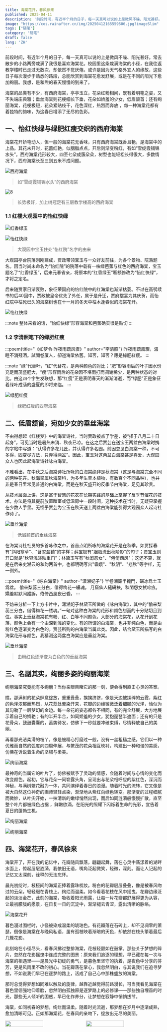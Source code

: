```yaml
---
title: 海棠花开，春风徐来
published: 2025-04-11
description: '前段时间，有近半个月的日子，每一天真可以说的上是微风不噪、阳光甚好。常去散步的小路两旁栽满了我很是喜欢海棠花。校园里这条栽满海棠的小径，我已走过无数次，却依然不觉厌倦。'
image: "https://cos.rainafter.cn/img/20250412165559506.jpg?imageSlim"
tags: ["随笔"]
category: "随笔"
draft: false 
lang: 'ZH' 
---
```


前段时间，有近半个月的日子，每一天真可以说的上是微风不噪、阳光甚好。常去散步的小路两旁栽满了我很是喜欢海棠花。校园里这条栽满海棠的小径，在我往返教学楼时已走过无数次，却依然不觉厌倦。或许是因为天气格外宜人的缘故，这些日子每次漫步于熟悉的路段，总能欣赏到海棠花愈发舒展，或是在不同的阳光下愈加绚丽。我想，是和煦的春天慢慢的到来了。

海棠的品类有不少，有西府海棠，亭亭玉立，花朵红粉相间，既有着明艳之姿，又不失端庄典雅；垂丝海棠则花梗细长下垂，花朵如娇羞的少女，低眉颔首；还有绚丽海棠，花梗极短，花朵紧贴枝干，花色深红，热烈而奔放 ，每一种海棠花都有着独特的韵味，为这春日增添了无尽的色彩。



## 一、怡红快绿与绿肥红瘦交织的西府海棠

海棠花开娇艳动人，但一般的海棠花无香味，只有西府海棠既香且艳，是海棠中的上品。其花未开时，花蕾红艳，似胭脂点点，开后则渐变粉红，有如“雪绽霞铺锦水头”。西府海棠花形较大，四至七朵成簇朵朵，树型也能轻松长得很大，多数情况下，西府海棠长至三到五米不成问题。

![西府海棠](https://cos.rainafter.cn/img/20250412165559610.jpg?imageSlim)

> 如“雪绽霞铺锦水头”的西府海棠

![8](https://cos.rainafter.cn/img/20250413123850495.jpg?imageSlim)

> 长势极好，加上树冠足有三层教学楼高的西府海棠



### 1.1 红楼大观园中的怡红快绿
![红香绿玉](https://cos.rainafter.cn/img/20250413115532494.jpg?imageSlim)

![怡红快绿](https://cos.rainafter.cn/img/20250413115559823.jpg?imageSlim)

> 大观园中宝玉住处“怡红院”名字的由来

大观园亭台院落刚刚建成，贾政带领宝玉与一众好友前往，为各个景物、院落题名。因当时尚未命名为“怡红院”的院落中载有一株绿芭蕉与红色的西府海棠，宝玉题名了“红香绿玉”，后来元春省亲，将原本的“红香绿玉”匾额修改为“怡红快绿”，才将之定名。

后来随贾家日渐衰败，象征荣国府的怡红院中的红海棠也渐渐枯萎。不过在高鹗续书的后40回中，贾政被皇帝优先了外任，属于是升迁，贾府摆宴为其庆贺，而怡红院中枯死已久的海棠树也在十一月的冬天中枯木逢春似的海棠花开。

![怡红快绿](https://cos.rainafter.cn/img/20250413124110950.jpg?imageSlim)

:::note
整体来看的话，“怡红快绿”形容海棠和芭蕉确实很是贴切
:::

### 1.2 李清照笔下的绿肥红瘦

:::poem{title="《如梦令·昨夜雨疏风骤》" author="李清照"}
昨夜雨疏風驟，濃睡不消殘酒。試問卷簾人，卻道海棠依舊。知否，知否？應是綠肥紅瘦。 
:::

:::note
“绿”代替叶，“红”代替花，是两种颜色的对比；“肥”形容雨后的叶子因水份充足而茂盛肥大，“瘦”形容雨后的花朵因不堪雨打而凋谢稀少，是两种状态的对比。由这四个字生发联想，那“红瘦”正是表明春天的渐渐消逝，而“绿肥”正是象征着绿叶成荫的盛夏的即将来临。
:::

![绿肥红瘦](https://cos.rainafter.cn/img/20250413123725754.jpg?imageSlim)

> 绿肥红瘦的西府海棠



## 二、低眉颔首，宛如少女的垂丝海棠

不由得想起《红楼梦》中的海棠诗社，当时贾政被点了学差，被“择于八月二十日起身”，可见当时是暑热未消、秋夜已凉。在这之后贾芸在送宝玉两盆白海棠时携的字帖中写道：“认得许多花儿匠，并认得许多名园。前因忽见白海棠一种，不可多得，固变尽方法，只弄得两盆”。因此，宝玉对这两盆白海棠甚是喜爱，大观园众人也因此起海棠诗社咏白海棠。

不难看出，在中秋之后海棠诗社所咏的白海棠绝非是秋海棠（这是与海棠完全不同的两种花卉。秋海棠属秋海棠科，为多年生草本植物，有数百个不同品种），也并非是春日里常见普通的白海棠，而是在秋天盛开的反季节白海棠，足见其珍贵。

从技术层面上讲，这是富于智慧的花农在长期实践的基础上掌握了反季节催花的技术，办法是将其提前放置暗室或低温房中一段时间。这种技术在当时，无疑只掌握在少数人手里。无怪乎贾芸为宝玉在秋天送上两盆白海棠能引得大观园众人起诗社作诗了。

![垂丝海棠](https://cos.rainafter.cn/img/20250413125139534.jpg?imageSlim)

> 低眉颔首的垂丝海棠

在海棠诗社社员的多首咏作之中，首首点明所咏的海棠花开是在秋季。如贾探春有"斜阳寒草"、"苔翠盈铺"的字样；薛宝钗有"胭脂洗出秋阶影"的句子；贾宝玉则开口就是"秋容浅淡映重门"；林黛玉写有"秋闺怨女"、"倦倚西风"；这还不算，就是在后来史湘云的和韵两首中，也都明确写出"霜娥"、"秋阴"、"悲秋"等字样，无一例外。

:::poem{title="《咏白海棠》" author="潇湘妃子"}
半卷湘簾半掩門，碾冰爲土玉爲盆。
偷來梨蕊三分白，借得梅花一縷魂。
月窟仙人縫縞袂，秋閨怨女拭啼痕。
嬌羞默默同誰訴，倦倚西風夜已昏。
:::

不妨来分析一下上方卡片中，潇湘妃子林黛玉所做的《咏白海棠》，其中的“偷来梨蕊三分白，借得梅花一缕魂。”一句对这种白海棠的花形和颜色刻画的十分贴切且到位。事实上垂丝海棠花有粉、红、白等不同颜色，大部分的海棠花，从花开到花落，颜色上会有一个由深到浅的变化。有的所谓的白海棠，也并非纯白色，而是由粉红色逐渐变为白色的。贾芸所购的白海棠当属此类。因此，结合黛玉所描写的白海棠花形与颜色，我猜测这两盆白海棠应是垂丝海棠。

![垂丝海棠](https://cos.rainafter.cn/img/20250412165559506.jpg?imageSlim)

> 由粉红色逐渐变为白色的的垂丝海棠



## 三、名副其实，绚丽多姿的绚丽海棠

绚丽海棠究竟能有多绚丽？当你亲眼目睹它的那一刻，便会得到直击心灵的答案。

瞧，那满树的花朵肆意绽放，重重叠叠，挨挨挤挤，像是天边被揉碎的云霞，紫红的色泽浓郁而热烈，从花蕊处晕染开来，花瓣的边缘微微泛着细腻的光泽，恰似为其勾勒了一层梦幻的金边。每一朵花的姿态都各不相同，有的完全舒展，大方地展示着自己的娇艳；有的半开半合，如同娇羞的少女，犹抱琵琶半遮面；还有的只是花骨朵，鼓鼓囊囊的，蓄势待发，仿佛下一秒就要冲破束缚，尽情释放自己的美丽。

再看那光洁柔滑的枝丫，像是被精心打磨过一般，没有一丝粗糙之感。它们以一种优雅而自然的弧度向四周伸展，与繁茂的花朵相互映衬，构建出一种和谐的美感，仿佛在诉说着生命的坚韧与柔美。

![绚丽海棠](https://cos.rainafter.cn/img/20250412165559361.jpg?imageSlim)

最神奇的当属它的叶片了，仿佛被赋予了灵动的情感，会随着时间与心情的变化而改变颜色。起初，它与花朵一同崭露头角，呈现出与花朵相呼应的紫红色，深沉而神秘，与满树繁花融为一体，共同演绎着春日的浪漫。随着时光的流转，它又像是被大自然这位神奇的画师轻轻点染，渐渐地从紫红向绿色转变。那渐变的过程细腻而微妙，从叶尖开始，一抹清新的嫩绿悄然出现，而后如同涟漪般慢慢扩散，直至整个叶片都被绿色占据 ，鲜嫩欲滴，在阳光的照耀下闪烁着生命的光彩，宣告着夏日的蓬勃生机。

![绚丽海棠](https://cos.rainafter.cn/img/20250412165559409.jpg?imageSlim)

![绚丽海棠](https://cos.rainafter.cn/img/20250412165559558.jpg?imageSlim)




## 四、海棠花开，春风徐来
海棠开了，开在我的记忆中，花瓣随风飘落，翩翩起舞，落在心灵中荡漾着的湖畔水面上，惊起层层涟漪，我依旧无语，嘴角泛起微笑，轻微，深刻。而让人记起的记忆又太深刻，诠释的无法忘怀。

晨光初绽时，枝桠间的海棠正捧着露珠梳妆。粉白的花瓣层层叠叠，像是被春风吻过的云朵，轻轻缀在青枝上。绚烂而温柔。如今看着花枝在风中摇曳，花瓣边缘泛起的淡淡金芒，此刻的海棠，吸收着阳光雨露，让每一片花瓣都舒展得更为从容，让最初朦胧的愿景，在日复一日的沉淀中，渐渐褪去青涩，露出清晰的脉络。

![海棠花开](https://cos.rainafter.cn/img/20250413125430343.jpg?imageSlim)

暮色漫过围栏时，小径被染成温柔的琥珀色。有花瓣落在石砖上，却不见凋零的萧瑟，倒像是海棠在与晚风私语，虽有孤枝映着渐暗的天色，却依然在枝头擎着最后几簇花影。

此刻站在小径尽头，看春风拂过整排海棠，花枝轻颤如在鼓掌。那些关于梦想的碎片，忽然在花影摇曳中连成完整的图景：原来我们追逐的理想，早已藏在每一次与海棠的相遇里——是晨光中初绽的勇气，是暮色里坚守的执着，是夜色中分享的芬芳，更是风雨里不改的初心。当花瓣落在掌心，我忽然明白，与其说我们在追寻梦想，不如说我们早已在逐梦的路上，活成了自己心中那株盛放的海棠。

那时总觉得梦想如同难以触及的旋律，越靠近越觉得前路漫长，可当我看见海棠在暮色里倔强地仰着脸，忽然明白孤独原是逐梦路上的必修课——那些独自埋首的时光，那些无人倾听的困惑，早已化作养分，让梦想在寂静中悄悄拔节。

海棠，如同初春的梦想，绚烂而温柔。随着时光流逝，那梦想在岁月中逐渐成熟，愈加清晰可见。正如那海棠花，在春风的亲吻下，绽放出无尽的美丽。

<div style="display: flex; gap:15px;">
<img src="https://cos.rainafter.cn/img/20250412165546367.jpg?imageSlim" width="50%"/>
<img src="https://cos.rainafter.cn/img/20250413125430412.jpg?imageSlim" width="50%"/>
</div>
